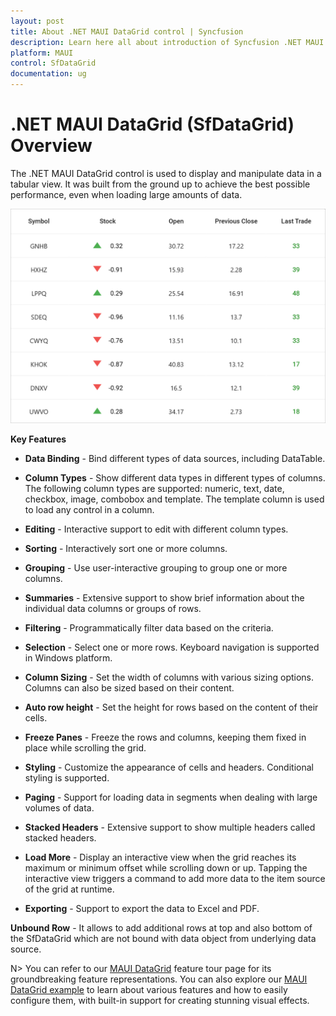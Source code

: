 ```yaml
---
layout: post
title: About .NET MAUI DataGrid control | Syncfusion
description: Learn here all about introduction of Syncfusion .NET MAUI DataGrid (SfDataGrid) control, its elements and more.
platform: MAUI
control: SfDataGrid
documentation: ug
---
```


# .NET MAUI DataGrid (SfDataGrid) Overview

The .NET MAUI DataGrid control is used to display and manipulate data in a tabular view. It was built from the ground up to achieve the best possible performance, even when loading large amounts of data.

<img alt="MAUI DataGrid" src="Images\overview\maui-datagrid.png" width="567"/>

**Key Features**

* **Data Binding** - Bind different types of data sources, including DataTable.

* **Column Types** - Show different data types in different types of columns. The following column types are supported: numeric, text, date, checkbox, image, combobox and template. The template column is used to load any control in a column.

* **Editing** - Interactive support to edit with different column types.

* **Sorting** - Interactively sort one or more columns.

* **Grouping** - Use user-interactive grouping to group one or more columns.

* **Summaries** - Extensive support to show brief information about the individual data columns or groups of rows.

* **Filtering** - Programmatically filter data based on the criteria.

* **Selection** - Select one or more rows. Keyboard navigation is supported in Windows platform.

* **Column Sizing** - Set the width of columns with various sizing options. Columns can also be sized based on their content.

* **Auto row height** - Set the height for rows based on the content of their cells.

* **Freeze Panes** - Freeze the rows and columns, keeping them fixed in place while scrolling the grid.

* **Styling** - Customize the appearance of cells and headers. Conditional styling is supported.

* **Paging** - Support for loading data in segments when dealing with large volumes of data.

* **Stacked Headers** - Extensive support to show multiple headers called stacked headers.

* **Load More** -  Display an interactive view when the grid reaches its maximum or minimum offset while scrolling down or up. Tapping the interactive view triggers a command to add more data to the item source of the grid at runtime.

* **Exporting** - Support to export the data to Excel and PDF.

 **Unbound Row** - It allows to add additional rows at top and also bottom of the SfDataGrid which are not bound with data object from underlying data source.

N> You can refer to our [MAUI DataGrid](https://www.syncfusion.com/maui-controls/maui-datagrid) feature tour page for its groundbreaking feature representations. You can also explore our [MAUI DataGrid example](https://github.com/syncfusion/maui-demos/tree/master/MAUI/DataGrid) to learn about various features and how to easily configure them, with built-in support for creating stunning visual effects.
